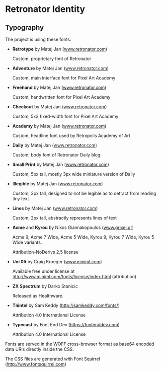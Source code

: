 # Retronator Identity

## Typography

The project is using these fonts:

- **Retrotype** by Matej Jan (www.retronator.com)

  Custom, proprietary font of Retronator

- **Adventure** by Matej Jan (www.retronator.com)

  Custom, main interface font for Pixel Art Academy

- **Freehand** by Matej Jan (www.retronator.com)

  Custom, handwritten font for Pixel Art Academy

- **Checkout** by Matej Jan (www.retronator.com)

  Custom, 5x3 fixed-width font for Pixel Art Academy

- **Academy** by Matej Jan (www.retronator.com)

  Custom, headline font used by Retropolis Academy of Art

- **Daily** by Matej Jan (www.retronator.com)

  Custom, body font of Retronator Daily blog

- **Small Print** by Matej Jan (www.retronator.com)

  Custom, 5px tall, mostly 3px wide miniature version of Daily

- **Illegible** by Matej Jan (www.retronator.com)

  Custom, 3px tall, designed to not be legible as to detract from reading tiny text

- **Lines** by Matej Jan (www.retronator.com)

  Custom, 2px tall, abstractly represents lines of text

- **Acme** and **Kyrou** by Nikos Giannakopoulos (www.grixel.gr)

  Acme 9, Acme 7 Wide, Acme 5 Wide, Kyrou 9, Kyrou 7 Wide, Kyrou 5 Wide variants.

  Attribution-NoDerivs 2.5 license

- **Uni 05** by Craig Kroeger (www.miniml.com)

  Available free under license at http://www.miniml.com/fonts/license/index.html (attribution)

- **ZX Spectrum** by Darko Stanicic

  Released as Healthware.

- **Thintel** by Sam Keddy (http://samkeddy.com/fonts/)

  Attribution 4.0 International License

- **Typecast** by Font End Dev (https://fontenddev.com)

  Attribution 4.0 International License

Fonts are served in the WOFF cross-browser format as base64 encoded data URIs directly inside the CSS.

The CSS files are generated with Font Squirrel (http://www.fontsquirrel.com)
